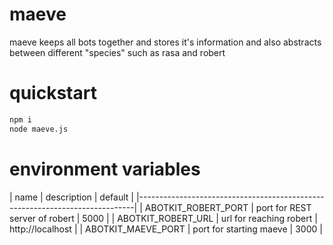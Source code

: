 # maeve
maeve keeps all bots together and stores it's information and also abstracts between different "species" such as rasa and robert

# quickstart

```zsh
npm i
node maeve.js
```

# environment variables

|         name        |        description             |    default           |
|-----------------------------------------------------------------------------|
| ABOTKIT_ROBERT_PORT | port for REST server of robert |   5000               |
| ABOTKIT_ROBERT_URL  | url for reaching robert        |   http://localhost   |
| ABOTKIT_MAEVE_PORT  | port for starting maeve        |   3000               |
